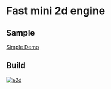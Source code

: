 # Fast mini 2d engine

## Sample
[Simple Demo](https://antonovsergey2211.github.io/e2d/packages/sample/export/)

## Build
[![e2d](https://circleci.com/gh/AntonovSergey2211/e2d.svg?style=shield)](https://app.circleci.com/pipelines/github/AntonovSergey2211/e2d)

